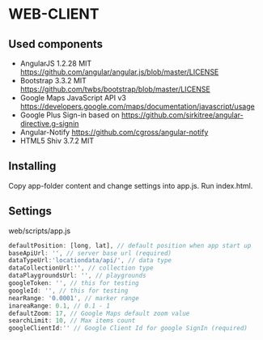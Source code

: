 WEB-CLIENT
==========

Used components
-----------------
* AngularJS 1.2.28
MIT https://github.com/angular/angular.js/blob/master/LICENSE
* Bootstrap 
3.3.2
MIT https://github.com/twbs/bootstrap/blob/master/LICENSE
* Google Maps JavaScript API v3
 https://developers.google.com/maps/documentation/javascript/usage
* Google Plus Sign-in based on https://github.com/sirkitree/angular-directive.g-signin
* Angular-Notify https://github.com/cgross/angular-notify
* HTML5 Shiv 3.7.2 MIT

Installing
-----------------
Copy app-folder content and change settings into app.js. Run index.html.

Settings
-----------------
web/scripts/app.js
```javascript
defaultPosition: [long, lat], // default position when app start up
baseApiUrl: '', // server base url (required)
dataTypeUrl:'locationdata/api/', // data type
dataCollectionUrl:'', // collection type
dataPlaygroundsUrl: '', // playgrounds
googleToken: '', // this for testing
googleId: '', // this for testing
nearRange: '0.0001', // marker range
inareaRange: 0.1, // 0.1 - 1 
defaultZoom: 17, // Google Maps default zoom value
searchLimit: 10, // Max items count
googleClientId:'' // Google Client Id for google SignIn (required)
```
